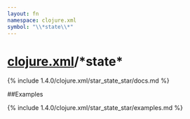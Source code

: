 ```yaml
---
layout: fn
namespace: clojure.xml
symbol: "\\*state\\*"
---
```


# [clojure.xml](../)/\*state\*

{% include 1.4.0/clojure.xml/star_state_star/docs.md %}

##Examples

{% include 1.4.0/clojure.xml/star_state_star/examples.md %}

